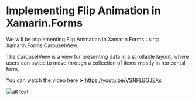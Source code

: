 # Implementing Flip Animation in Xamarin.Forms
We will be implementing Flip Animation in Xamarin.Forms using Xamarin.Forms CarouselView.

The CarouselView is a view for presenting data in a scrollable layout, where users can swipe to move through a collection of items mostly in horizontal form.

You can watch the video here ➤ https://youtu.be/VSNFLBGJEXs


![alt text](https://devcrux.com/wp-content/uploads/flipthumb.png) 
